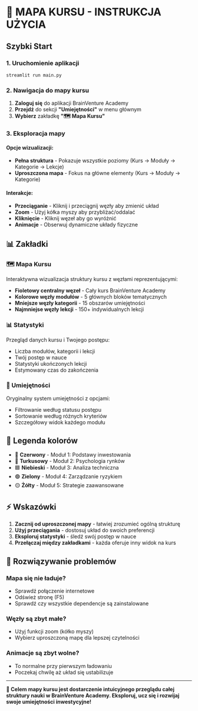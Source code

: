 # 🚀 MAPA KURSU - INSTRUKCJA UŻYCIA

## Szybki Start

### 1. Uruchomienie aplikacji
```bash
streamlit run main.py
```

### 2. Nawigacja do mapy kursu
1. **Zaloguj się** do aplikacji BrainVenture Academy
2. **Przejdź** do sekcji **"Umiejętności"** w menu głównym  
3. **Wybierz** zakładkę **"🗺️ Mapa Kursu"**

### 3. Eksploracja mapy

#### Opcje wizualizacji:
- **Pełna struktura** - Pokazuje wszystkie poziomy (Kurs → Moduły → Kategorie → Lekcje)
- **Uproszczona mapa** - Fokus na główne elementy (Kurs → Moduły → Kategorie)

#### Interakcje:
- **Przeciąganie** - Kliknij i przeciągnij węzły aby zmienić układ
- **Zoom** - Użyj kółka myszy aby przybliżać/oddalać
- **Kliknięcie** - Kliknij węzeł aby go wyróżnić
- **Animacje** - Obserwuj dynamiczne układy fizyczne

## 📊 Zakładki

### 🗺️ Mapa Kursu
Interaktywna wizualizacja struktury kursu z węzłami reprezentującymi:
- **Fioletowy centralny węzeł** - Cały kurs BrainVenture Academy
- **Kolorowe węzły modułów** - 5 głównych bloków tematycznych
- **Mniejsze węzły kategorii** - 15 obszarów umiejętności
- **Najmniejse węzły lekcji** - 150+ indywidualnych lekcji

### 📊 Statystyki  
Przegląd danych kursu i Twojego postępu:
- Liczba modułów, kategorii i lekcji
- Twój postęp w nauce
- Statystyki ukończonych lekcji
- Estymowany czas do zakończenia

### 🎯 Umiejętności
Oryginalny system umiejętności z opcjami:
- Filtrowanie według statusu postępu
- Sortowanie według różnych kryteriów
- Szczegółowy widok każdego modułu

## 🎨 Legenda kolorów

- 🔴 **Czerwony** - Moduł 1: Podstawy inwestowania
- 🔵 **Turkusowy** - Moduł 2: Psychologia rynków
- 🟦 **Niebieski** - Moduł 3: Analiza techniczna
- 🟢 **Zielony** - Moduł 4: Zarządzanie ryzykiem
- 🟡 **Żółty** - Moduł 5: Strategie zaawansowane

## ⚡ Wskazówki

1. **Zacznij od uproszczonej mapy** - łatwiej zrozumieć ogólną strukturę
2. **Użyj przeciągania** - dostosuj układ do swoich preferencji
3. **Eksploruj statystyki** - śledź swój postęp w nauce
4. **Przełączaj między zakładkami** - każda oferuje inny widok na kurs

## 🔧 Rozwiązywanie problemów

### Mapa się nie ładuje?
- Sprawdź połączenie internetowe
- Odśwież stronę (F5)
- Sprawdź czy wszystkie dependencje są zainstalowane

### Węzły są zbyt małe?
- Użyj funkcji zoom (kółko myszy)
- Wybierz uproszczoną mapę dla lepszej czytelności

### Animacje są zbyt wolne?
- To normalne przy pierwszym ładowaniu
- Poczekaj chwilę aż układ się ustabilizuje

---

**🎯 Celem mapy kursu jest dostarczenie intuicyjnego przeglądu całej struktury nauki w BrainVenture Academy. Eksploruj, ucz się i rozwijaj swoje umiejętności inwestycyjne!**
